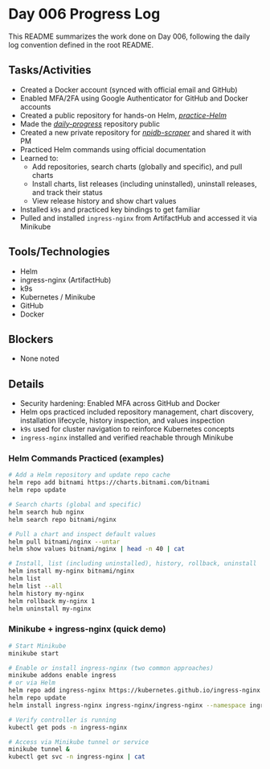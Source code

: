 # Day 006 Progress Log

This README summarizes the work done on Day 006, following the daily log convention defined in the root README.

## Tasks/Activities
- Created a Docker account (synced with official email and GitHub)
- Enabled MFA/2FA using Google Authenticator for GitHub and Docker accounts
- Created a public repository for hands-on Helm, *[practice-Helm](https://github.com/shahzad-coderzhunt/practice-Helm)*
- Made the *[daily-progress](https://github.com/shahzad-coderzhunt/npidb-scraper)* repository public
- Created a new private repository for *[npidb-scraper](https://github.com/shahzad-coderzhunt/practice-Helm)* and shared it with PM
- Practiced Helm commands using official documentation
- Learned to:
  - Add repositories, search charts (globally and specific), and pull charts
  - Install charts, list releases (including uninstalled), uninstall releases, and track their status
  - View release history and show chart values
- Installed `k9s` and practiced key bindings to get familiar
- Pulled and installed `ingress-nginx` from ArtifactHub and accessed it via Minikube

## Tools/Technologies
- Helm
- ingress-nginx (ArtifactHub)
- k9s
- Kubernetes / Minikube
- GitHub
- Docker

## Blockers
- None noted

## Details
- Security hardening: Enabled MFA across GitHub and Docker
- Helm ops practiced included repository management, chart discovery, installation lifecycle, history inspection, and values inspection
- `k9s` used for cluster navigation to reinforce Kubernetes concepts
- `ingress-nginx` installed and verified reachable through Minikube

### Helm Commands Practiced (examples)

```bash
# Add a Helm repository and update repo cache
helm repo add bitnami https://charts.bitnami.com/bitnami
helm repo update

# Search charts (global and specific)
helm search hub nginx
helm search repo bitnami/nginx

# Pull a chart and inspect default values
helm pull bitnami/nginx --untar
helm show values bitnami/nginx | head -n 40 | cat

# Install, list (including uninstalled), history, rollback, uninstall
helm install my-nginx bitnami/nginx
helm list
helm list --all
helm history my-nginx
helm rollback my-nginx 1
helm uninstall my-nginx
```

### Minikube + ingress-nginx (quick demo)

```bash
# Start Minikube
minikube start

# Enable or install ingress-nginx (two common approaches)
minikube addons enable ingress
# or via Helm
helm repo add ingress-nginx https://kubernetes.github.io/ingress-nginx
helm repo update
helm install ingress-nginx ingress-nginx/ingress-nginx --namespace ingress-nginx --create-namespace

# Verify controller is running
kubectl get pods -n ingress-nginx

# Access via Minikube tunnel or service
minikube tunnel &
kubectl get svc -n ingress-nginx | cat
```



